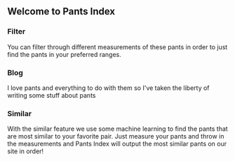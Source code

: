 ## Welcome to Pants Index

### Filter

You can filter through different measurements of these pants in order to just find the pants in your preferred ranges.

### Blog

I love pants and everything to do with them so I've taken the liberty of writing some stuff about pants

### Similar

With the similar feature we use some machine learning to find the pants that are most similar to your favorite pair. Just measure your pants and throw
in the measurements and Pants Index will output the most similar pants on our site in order!